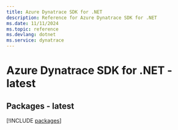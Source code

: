 ```yaml
---
title: Azure Dynatrace SDK for .NET
description: Reference for Azure Dynatrace SDK for .NET
ms.date: 11/11/2024
ms.topic: reference
ms.devlang: dotnet
ms.service: dynatrace
---
```

# Azure Dynatrace SDK for .NET - latest
## Packages - latest
[!INCLUDE [packages](dynatrace-index.md)]